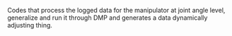 Codes that process the logged data for the manipulator at joint angle level, generalize and run it through DMP and generates a data dynamically adjusting thing. 
